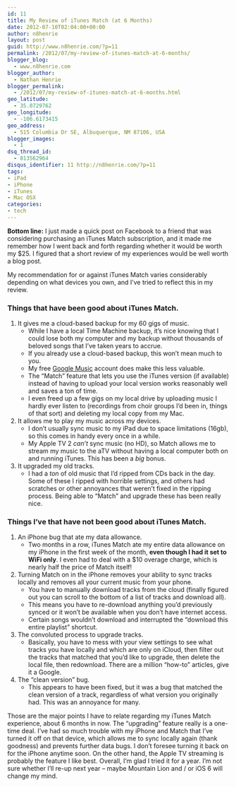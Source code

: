 ```yaml
---
id: 11
title: My Review of iTunes Match (at 6 Months)
date: 2012-07-10T02:04:00+00:00
author: n8henrie
layout: post
guid: http://www.n8henrie.com/?p=11
permalink: /2012/07/my-review-of-itunes-match-at-6-months/
blogger_blog:
  - www.n8henrie.com
blogger_author:
  - Nathan Henrie
blogger_permalink:
  - /2012/07/my-review-of-itunes-match-at-6-months.html
geo_latitude:
  - 35.0729762
geo_longitude:
  - -106.6173415
geo_address:
  - 515 Columbia Dr SE, Albuquerque, NM 87106, USA
blogger_images:
  - 1
dsq_thread_id:
  - 813562964
disqus_identifier: 11 http://n8henrie.com/?p=11
tags:
- iPad
- iPhone
- iTunes
- Mac OSX
categories:
- tech
---
```

**Bottom line:** I just made a quick post on Facebook to a friend that was considering purchasing an iTunes Match subscription, and it made me remember how I went back and forth regarding whether it would be worth my $25. I figured that a short review of my experiences would be well worth a blog post.

<!--more-->

My recommendation for or against iTunes Match varies considerably depending on what devices you own, and I’ve tried to reflect this in my review.

### Things that have been good about iTunes Match.

  1. It gives me a cloud-based backup for my 60 gigs of music. 
      * While I have a local Time Machine backup, it’s nice knowing that I could lose both my computer and my backup without thousands of beloved songs that I’ve taken years to accrue.
      * If you already use a cloud-based backup, this won’t mean much to you.
      * My free <a target="_blank" href="https://accounts.google.com/ServiceLogin?service=sj&passive=1209600&continue=http://play.google.com/music/listen&followup=http://play.google.com/music/listen">Google Music</a> account does make this less valuable.
      * The “Match” feature that lets you use the iTunes version (if available) instead of having to upload your local version works reasonably well and saves a ton of time.
      * I even freed up a few gigs on my local drive by uploading music I hardly ever listen to (recordings from choir groups I’d been in, things of that sort) and deleting my local copy from my Mac.
  2. It allows me to play my music across my devices. 
      * I don’t usually sync music to my iPad due to space limitations (16gb), so this comes in handy every once in a while.
      * My Apple TV 2 _can’t_ sync music (no HD), so Match allows me to stream my music to the aTV without having a local computer both on and running iTunes. This has been a _big_ bonus.
  3. It upgraded my old tracks. 
      * I had a _ton_ of old music that I’d ripped from CDs back in the day. Some of these I ripped with horrible settings, and others had scratches or other annoyances that weren’t fixed in the ripping process. Being able to “Match” and upgrade these has been really nice.

### Things I’ve that have not been good about iTunes Match.

  1. An iPhone bug that ate my data allowance. 
      * Two months in a row, iTunes Match ate my entire data allowance on my iPhone in the first week of the month, **even though I had it set to WiFi only**. I even had to deal with a $10 overage charge, which is nearly half the price of Match itself!
  2. Turning Match on in the iPhone removes your ability to sync tracks locally and removes all your current music from your phone. 
      * You have to manually download tracks from the cloud (finally figured out you can scroll to the bottom of a list of tracks and download all).
      * This means you have to re-download anything you’d previously synced or it won’t be available when you don’t have internet access.
      * Certain songs wouldn’t download and interrupted the “download this entire playlist” shortcut.
  3. The convoluted process to upgrade tracks. 
      * Basically, you have to mess with your view settings to see what tracks you have locally and which are only on iCloud, then filter out the tracks that matched that you’d like to upgrade, then delete the local file, then redownload. There are a million “how-to” articles, give it a Google.
  4. The “clean version” bug. 
      * This appears to have been fixed, but it was a bug that matched the clean version of a track, regardless of what version you originally had. This was an annoyance for many.

Those are the major points I have to relate regarding my iTunes Match experience, about 6 months in now. The “upgrading” feature really is a one-time deal. I’ve had so much trouble with my iPhone and Match that I’ve turned it off on that device, which allows me to sync locally again (thank goodness) and prevents further data bugs. I don’t foresee turning it back on for the iPhone anytime soon. On the other hand, the Apple TV streaming is probably the feature I like best. Overall, I’m glad I tried it for a year. I’m not sure whether I’ll re-up next year – maybe Mountain Lion and / or iOS 6 will change my mind.

<div>
</div>